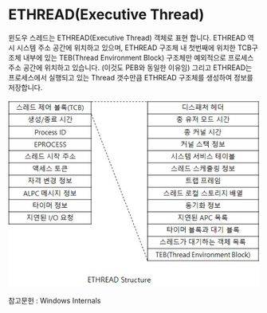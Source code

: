 # ETHREAD(Executive Thread)

윈도우 스레드는 ETHREAD(Executive Thread) 객체로 표현 합니다.
ETHREAD 역시 시스템 주소 공간에 위치하고 있으며, ETHREAD 구조체 내 첫번째에 위치한
TCB구조체 내부에 있는 TEB(Thread Environment Block) 구조체만 예외적으로 
프로세스 주소 공간에 위치하고 있습니다. (이것도 PEB와 동일한 이유임)
그리고 ETHREAD는 프로세스에서 실행되고 있는 Thread 갯수만큼 
ETHREAD 구조체를 생성하여 정보를 저장합니다.

![이미지](./images/ETHREAD.jpg)  

참고문헌 : Windows Internals